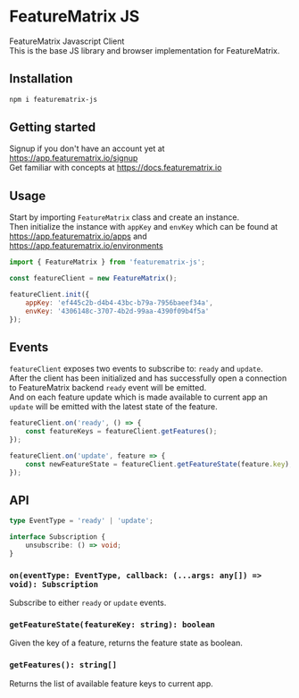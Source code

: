# FeatureMatrix JS
FeatureMatrix Javascript Client  
This is the base JS library and browser implementation for FeatureMatrix.

## Installation

```bash
npm i featurematrix-js
```

## Getting started
Signup if you don't have an account yet at https://app.featurematrix.io/signup  
Get familiar with concepts at https://docs.featurematrix.io

## Usage
Start by importing `FeatureMatrix` class and create an instance.  
Then initialize the instance with `appKey` and `envKey` which can be found at
https://app.featurematrix.io/apps and
https://app.featurematrix.io/environments

```js
import { FeatureMatrix } from 'featurematrix-js';

const featureClient = new FeatureMatrix();

featureClient.init({
    appKey: 'ef445c2b-d4b4-43bc-b79a-7956baeef34a',
    envKey: '4306148c-3707-4b2d-99aa-4390f09b4f5a'
});
```

## Events
`featureClient` exposes two events to subscribe to: `ready` and `update`.  
After the client has been initialized and has successfully open a connection to FeatureMatrix backend `ready` event will be emitted.  
And on each feature update which is made available to current app an `update` will be emitted with the latest state of the feature.


```js
featureClient.on('ready', () => {
    const featureKeys = featureClient.getFeatures();
});

featureClient.on('update', feature => {
    const newFeatureState = featureClient.getFeatureState(feature.key);
});
```

## API

```ts
type EventType = 'ready' | 'update';
```

```ts
interface Subscription {
    unsubscribe: () => void;
}
```

### ```on(eventType: EventType, callback: (...args: any[]) => void): Subscription```
Subscribe to either `ready` or `update` events.

### ```getFeatureState(featureKey: string): boolean```
Given the key of a feature, returns the feature state as boolean.

### ```getFeatures(): string[]```
Returns the list of available feature keys to current app.
